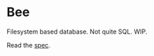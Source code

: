 # Bee

Filesystem based database. Not quite SQL. WIP.

Read the [spec](https://github.com/JonathanWThom/bee/blob/main/api.md).
